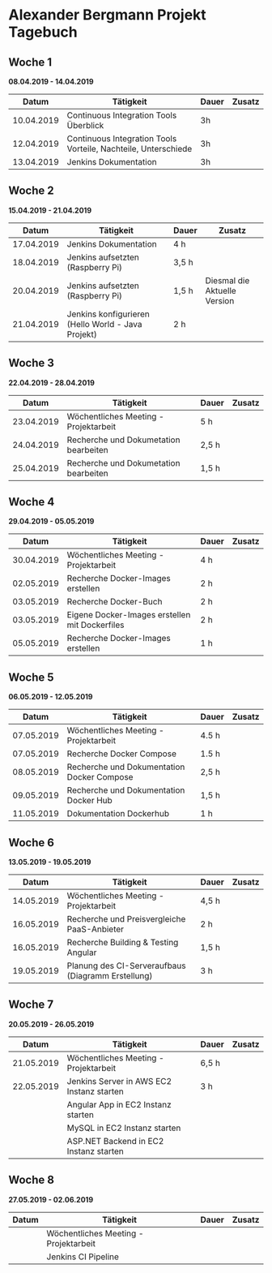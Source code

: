 # Alexander Bergmann Projekt Tagebuch

## Woche 1 

__08.04.2019 - 14.04.2019__

| Datum      | Tätigkeit                                                    | Dauer | Zusatz |
| ---------- | ------------------------------------------------------------ | ----- | ------ |
| 10.04.2019 | Continuous Integration Tools Überblick                       | 3h    |        |
| 12.04.2019 | Continuous Integration Tools Vorteile, Nachteile, Unterschiede | 3h    |        |
| 13.04.2019 | Jenkins Dokumentation                                        | 3h    |        |

## Woche 2

__15.04.2019 - 21.04.2019__

| Datum      | Tätigkeit                                          | Dauer | Zusatz                       |
| ---------- | -------------------------------------------------- | ----- | ---------------------------- |
| 17.04.2019 | Jenkins Dokumentation                              | 4 h   |                              |
| 18.04.2019 | Jenkins aufsetzten (Raspberry Pi)                  | 3,5 h |                              |
| 20.04.2019 | Jenkins aufsetzten (Raspberry Pi)                  | 1,5 h | Diesmal die Aktuelle Version |
| 21.04.2019 | Jenkins konfigurieren (Hello World - Java Projekt) | 2 h   |                              |

## Woche 3

__22.04.2019 - 28.04.2019__

| Datum      | Tätigkeit                             | Dauer | Zusatz |
| ---------- | ------------------------------------- | ----- | ------ |
| 23.04.2019 | Wöchentliches Meeting - Projektarbeit | 5 h   |        |
| 24.04.2019 | Recherche und Dokumetation bearbeiten | 2,5 h |        |
| 25.04.2019 | Recherche und Dokumetation bearbeiten | 1,5 h |        |

## Woche 4

__29.04.2019 - 05.05.2019__

| Datum      | Tätigkeit                                      | Dauer | Zusatz |
| ---------- | ---------------------------------------------- | ----- | ------ |
| 30.04.2019 | Wöchentliches Meeting - Projektarbeit          | 4 h   |        |
| 02.05.2019 | Recherche Docker-Images erstellen              | 2 h   |        |
| 03.05.2019 | Recherche Docker-Buch                          | 2 h   |        |
| 03.05.2019 | Eigene Docker-Images erstellen mit Dockerfiles | 2 h   |        |
| 05.05.2019 | Recherche Docker-Images erstellen              | 1 h   |        |

## Woche 5

__06.05.2019 - 12.05.2019__

| Datum      | Tätigkeit                                  | Dauer | Zusatz |
| ---------- | ------------------------------------------ | ----- | ------ |
| 07.05.2019 | Wöchentliches Meeting - Projektarbeit      | 4.5 h |        |
| 07.05.2019 | Recherche Docker Compose                   | 1.5 h |        |
| 08.05.2019 | Recherche und Dokumentation Docker Compose | 2,5 h |        |
| 09.05.2019 | Recherche und Dokumentation Docker Hub     | 1,5 h |        |
| 11.05.2019 | Dokumentation Dockerhub                    | 1 h   |        |

## Woche 6

__13.05.2019 - 19.05.2019__

| Datum      | Tätigkeit                                          | Dauer | Zusatz |
| ---------- | -------------------------------------------------- | ----- | ------ |
| 14.05.2019 | Wöchentliches Meeting - Projektarbeit              | 4,5 h |        |
| 16.05.2019 | Recherche und Preisvergleiche PaaS-Anbieter        | 2 h   |        |
| 16.05.2019 | Recherche Building & Testing Angular               | 1,5 h |        |
| 19.05.2019 | Planung des CI-Serveraufbaus (Diagramm Erstellung) | 3 h   |        |

## Woche 7

__20.05.2019 - 26.05.2019__

| Datum      | Tätigkeit                                 | Dauer | Zusatz |
| ---------- | ----------------------------------------- | ----- | ------ |
| 21.05.2019 | Wöchentliches Meeting - Projektarbeit     | 6,5 h |        |
| 22.05.2019 | Jenkins Server in AWS EC2 Instanz starten | 3 h   |        |
|            | Angular App in EC2 Instanz starten        |       |        |
|            | MySQL in EC2 Instanz starten              |       |        |
|            | ASP.NET Backend in EC2 Instanz starten    |       |        |

## Woche 8

__27.05.2019 - 02.06.2019__

| Datum | Tätigkeit                             | Dauer | Zusatz |
| ----- | ------------------------------------- | ----- | ------ |
|       | Wöchentliches Meeting - Projektarbeit |       |        |
|       | Jenkins CI Pipeline                   |       |        |